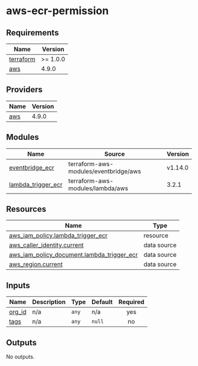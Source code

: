 # aws-ecr-permission
<!-- BEGIN_TF_DOCS -->
## Requirements

| Name | Version |
|------|---------|
| <a name="requirement_terraform"></a> [terraform](#requirement\_terraform) | >= 1.0.0 |
| <a name="requirement_aws"></a> [aws](#requirement\_aws) | 4.9.0 |

## Providers

| Name | Version |
|------|---------|
| <a name="provider_aws"></a> [aws](#provider\_aws) | 4.9.0 |

## Modules

| Name | Source | Version |
|------|--------|---------|
| <a name="module_eventbridge_ecr"></a> [eventbridge\_ecr](#module\_eventbridge\_ecr) | terraform-aws-modules/eventbridge/aws | v1.14.0 |
| <a name="module_lambda_trigger_ecr"></a> [lambda\_trigger\_ecr](#module\_lambda\_trigger\_ecr) | terraform-aws-modules/lambda/aws | 3.2.1 |

## Resources

| Name | Type |
|------|------|
| [aws_iam_policy.lambda_trigger_ecr](https://registry.terraform.io/providers/hashicorp/aws/4.9.0/docs/resources/iam_policy) | resource |
| [aws_caller_identity.current](https://registry.terraform.io/providers/hashicorp/aws/4.9.0/docs/data-sources/caller_identity) | data source |
| [aws_iam_policy_document.lambda_trigger_ecr](https://registry.terraform.io/providers/hashicorp/aws/4.9.0/docs/data-sources/iam_policy_document) | data source |
| [aws_region.current](https://registry.terraform.io/providers/hashicorp/aws/4.9.0/docs/data-sources/region) | data source |

## Inputs

| Name | Description | Type | Default | Required |
|------|-------------|------|---------|:--------:|
| <a name="input_org_id"></a> [org\_id](#input\_org\_id) | n/a | `any` | n/a | yes |
| <a name="input_tags"></a> [tags](#input\_tags) | n/a | `any` | `null` | no |

## Outputs

No outputs.
<!-- END_TF_DOCS -->

